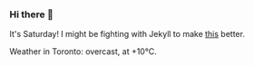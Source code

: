 ### Hi there :wave:

It's Saturday! I might be fighting with Jekyll to make [this](https://swissclubtoronto.ca) better.

Weather in Toronto: overcast, at +10°C.
